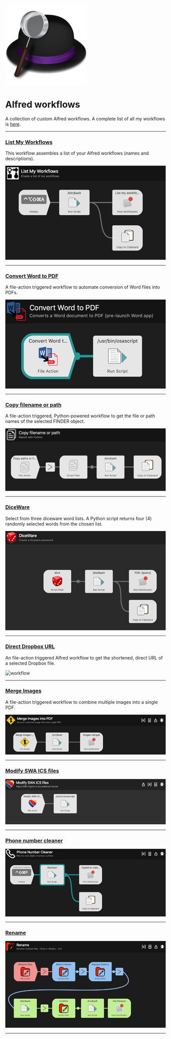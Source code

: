 ![](https://github.com/woodwerk/alfred_workflows/blob/master/alfred.png?raw=true)
# Alfred workflows 

A collection of custom Alfred workflows. A complete list of all my workflows is [here](https://github.com/woodwerk/alfred_list_my_workflows).

***

### [List My Workflows](https://github.com/woodwerk/alfred_list_my_workflows)

This workflow assembles a list of your Alfred workflows (names and descriptions).

![workflow](https://github.com/woodwerk/alfred_list_my_workflows/blob/master/list_workflows.png)

***

### [Convert Word to PDF](https://github.com/woodwerk/alfred_convertWord2PDF)

A file-action triggered workflow to automate conversion of Word files into PDFs.

![workflow](https://raw.githubusercontent.com/woodwerk/alfred_convertWord2PDF/master/convertWord2PDF.png)
***

### [Copy filename or path](https://github.com/woodwerk/alfred_copy_file_path)

A file-action triggered, Python-powered workflow to get the file or path names of the selected FINDER object.

![workflow](https://raw.githubusercontent.com/woodwerk/alfred_copy_file_path/master/alfred_copy_file_path.png)
***

### [DiceWare](https://github.com/woodwerk/alfred_diceware)

Select from three diceware word lists. A Python script returns four (4) randomly selected words from the chosen list.

![workflow](https://github.com/woodwerk/alfred_diceware/raw/master/diceware.png)
***

### [Direct Dropbox URL](https://github.com/woodwerk/alfred_directDB)

An file-action triggered Alfred workflow to get the shortened, direct URL of a selected Dropbox file.

![workflow](https://github.com/woodwerk/alfred_directDB/raw/master/alfred_directDB.jpg)
***

### [Merge Images](https://github.com/woodwerk/alfred_merge_images)
A file-action triggered workflow to combine multiple images into a single PDF.

![workflow](https://github.com/woodwerk/alfred_merge_images/raw/master/workflow.png)
***

### [Modify SWA ICS files](https://github.com/woodwerk/alfred_modifySWA)

![workflow](https://github.com/woodwerk/alfred_modifySWA/blob/master/modify%20SWA%20ICS.png)
***

### [Phone number cleaner](https://github.com/woodwerk/alfred_phone_number_cleaner)

![workflow](https://github.com/woodwerk/alfred_phone_number_cleaner/blob/master/alfred_phone_number_cleaner_workflow.png)
***

### [Rename](https://github.com/woodwerk/alfred_rename)

![workflow](https://github.com/woodwerk/alfred_rename/blob/master/alfred_rename_workflow.png)
***
